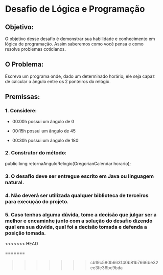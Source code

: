 # Desafio de Lógica e Programação

## Objetivo:
O objetivo desse desafio é demonstrar sua habilidade e conhecimento em lógica de programação. Assim saberemos como você pensa e como resolve problemas cotidianos.

## O Problema:
Escreva um programa onde, dado um determinado horário, ele seja capaz de calcular o ângulo entre os 2 ponteiros do relógio.

## Premissas:

### 1. Considere:

  - 00:00h possui um ângulo de 0

  - 00:15h possui um ângulo de 45

 - 00:30h possui um ângulo de 180

### 2. Construtor do método:

public long retornaAnguloRelogio(GregorianCalendar horario);

### 3. O desafio deve ser entregue escrito em Java ou linguagem natural.

### 4. Não deverá ser utilizada qualquer biblioteca de terceiros para execução do projeto.

### 5. Caso tenhas alguma dúvida, tome a decisão que julgar ser a melhor e encaminhe junto com a solução do desafio dizendo qual era sua dúvida, qual foi a decisão tomada e defenda a posição tomada.
<<<<<<< HEAD

=======
>>>>>>> cb19c580b663140b81b7666be32ee3fe36bc9bda
